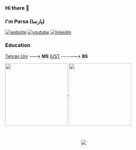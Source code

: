### Hi there 👋
### I'm Parsa (پارسا)
[![website](https://img.shields.io/badge/website-000000?style=for-the-badge&logo=About.me&logoColor=white)](https://parsam110.github.io/mashaan/)
[![youtube](https://img.shields.io/badge/YouTube-FF0000?style=for-the-badge&logo=youtube&logoColor=white)](https://youtube.com/@parsam110)
[![linkedin](https://img.shields.io/badge/LinkedIn-0077B5?style=for-the-badge&logo=linkedin&logoColor=white)](https://linkedin.com//parsa-momeni-6256151b6/)

### Education
[Tehran Uni](https://ut.ac.ir/en) ---> **MS**
[IUST](http://www.iust.ac.ir/en) -------> **BS**

<a href="https://github.com/anuraghazra/convoychat">
  <img height=200 align="center" src="https://github-readme-stats.vercel.app/api/top-langs?username=parsam110&layout=compact&langs_count=8&card_width=320" />
</a>
<a href="https://github.com/parsam110/github-readme-stats">
  <img height=200 align="center" src="https://github-readme-stats.vercel.app/api?username=parsam110&rank_icon=github" />
</a>

&nbsp;

<p align="center">
  <img src="seinfeld-george.gif" />
</p>
